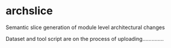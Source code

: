 # archslice
Semantic slice generation of module level architectural changes

Dataset and tool script are on the process of uploading..............
